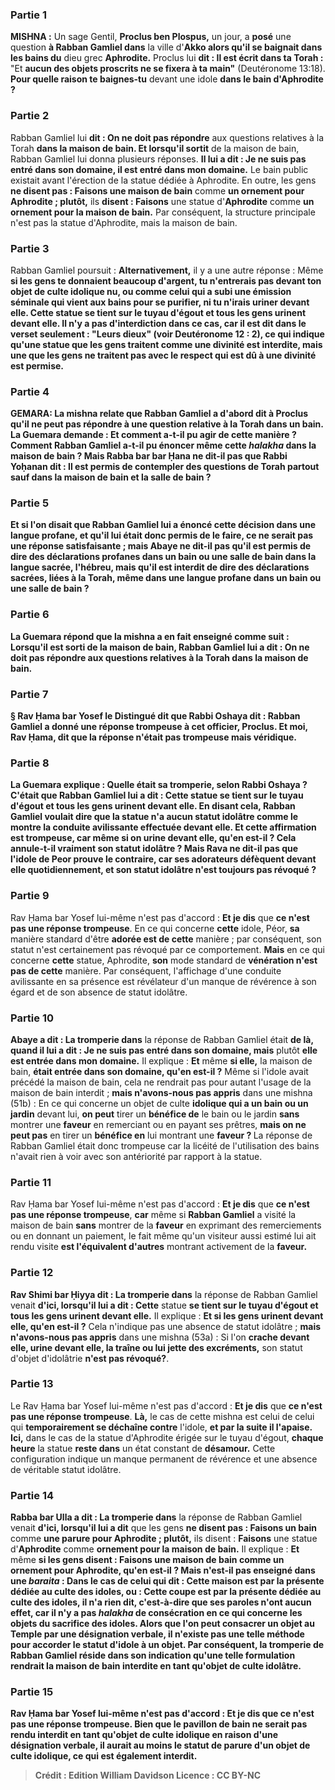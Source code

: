 
### Partie 1
<strong>MISHNA :</strong> Un sage Gentil, <b>Proclus ben Plospus,</b> un jour, a <b>posé</b> une question <b>à Rabban Gamliel dans</b> la ville d'<b>Akko alors qu'il se baignait dans les bains du</b> dieu grec <b>Aphrodite.</b> Proclus lui <b>dit : Il est écrit dans ta Torah :</b> "Et <b>aucun des objets proscrits ne se fixera à ta main"</b> (Deutéronome 13:18). <b>Pour quelle raison te baignes-tu</b> devant une idole <b>dans le bain d'Aphrodite ?</b>

### Partie 2
Rabban Gamliel lui <b>dit : On ne doit pas répondre</b> aux questions relatives à la Torah <b>dans la maison de bain. Et lorsqu'il sortit</b> de la maison de bain, Rabban Gamliel lui donna plusieurs réponses. <b>Il lui a dit : Je ne suis pas entré dans son domaine, il est entré dans mon domaine.</b> Le bain public existait avant l'érection de la statue dédiée à Aphrodite. En outre, les gens <b>ne disent pas : Faisons une maison de bain</b> comme <b>un ornement pour Aphrodite ; plutôt,</b> ils <b>disent : Faisons</b> une statue d'<b>Aphrodite</b> comme <b>un ornement pour la maison de bain.</b> Par conséquent, la structure principale n'est pas la statue d'Aphrodite, mais la maison de bain.

### Partie 3
Rabban Gamliel poursuit : <b>Alternativement,</b> il y a une autre réponse : Même <b>si les gens te <b>donnaient beaucoup d'argent, tu n'entrerais pas</b> devant <b>ton</b> objet de culte <b>idolique nu, ou</b> comme <b>celui qui a subi une émission séminale</b> qui vient aux bains pour se purifier, <b>ni</b> tu n'irais <b>uriner devant elle. Cette</b> statue <b>se tient sur le tuyau d'égout et tous les gens urinent devant elle. </b> Il n'y a pas d'interdiction dans ce cas, car <b>il est dit</b> dans le verset <b>seulement : "Leurs dieux"</b> (voir Deutéronome 12 : 2), ce qui indique qu'une statue <b>que</b> les gens <b>traitent comme une divinité</b> est <b>interdite,</b> mais une <b>que</b> les gens <b>ne traitent pas</b> avec le respect qui est <b>dû à une divinité</b> est <b>permise. </b>

### Partie 4
<strong>GEMARA:</strong> La mishna relate que Rabban Gamliel a d'abord dit à Proclus qu'il ne peut pas répondre à une question relative à la Torah dans un bain. La Guemara demande : <b>Et comment a-t-il pu agir</b> de <b>cette</b> manière ? Comment Rabban Gamliel a-t-il pu énoncer même cette <i>halakha</i> dans la maison de bain ? <b>Mais Rabba bar bar Ḥana ne dit-il pas</b> que <b>Rabbi Yoḥanan dit : Il est permis de contempler</b> des questions de Torah <b>partout sauf dans la maison de bain et la salle de bain ?</b>

### Partie 5
<b>Et si l'on disait</b> que Rabban Gamliel <b>lui a énoncé</b> cette décision <b>dans une langue profane,</b> et qu'il lui était donc permis de le faire, ce ne serait pas une réponse satisfaisante ; <b>mais Abaye ne dit-il pas</b> qu'il est <b>permis de dire des déclarations profanes</b> dans un bain ou une salle de bain <b>dans la langue sacrée,</b> l'hébreu, mais qu'il est <b>interdit de dire des <b>déclarations</b> sacrées, </b> liées à la Torah, même <b>dans une langue profane</b> dans un bain ou une salle de bain ?

### Partie 6
La Guemara répond que la mishna a en fait <b>enseigné</b> comme suit : <b>Lorsqu'il est sorti</b> de la maison de bain, Rabban Gamliel <b>lui a dit : On ne doit pas répondre</b> aux questions relatives à la Torah <b>dans la maison de bain.</b>

### Partie 7
§ <b>Rav Ḥama bar Yosef le Distingué dit</b> que <b>Rabbi Oshaya dit : Rabban Gamliel a donné une réponse trompeuse à cet officier,</b> Proclus. <b>Et moi,</b> Rav Ḥama, <b>dit que</b> la réponse <b>n'était pas trompeuse</b> mais véridique.

### Partie 8
La Guemara explique : <b>Quelle était sa tromperie,</b> selon Rabbi Oshaya ? C'était <b>que</b> Rabban Gamliel <b>lui a dit : Cette</b> statue <b>se tient sur le tuyau d'égout et tous les gens urinent devant elle.</b> En disant cela, Rabban Gamliel voulait dire que la statue n'a aucun statut idolâtre comme le montre la conduite avilissante effectuée devant elle. <b>Et</b> cette affirmation est trompeuse, car même <b>si on urine devant elle, qu'en est-il ?</b> Cela annule-t-il vraiment son statut idolâtre ? <b>Mais Rava ne dit-il pas</b> que l'idole de <b>Peor prouve</b> le contraire, <b>car</b> ses adorateurs <b>défèquent devant elle quotidiennement, et</b> son statut idolâtre n'est toujours pas révoqué ?</b>

### Partie 9
Rav Ḥama bar Yosef lui-même n'est pas d'accord : <b>Et je dis</b> que <b>ce n'est pas une réponse trompeuse</b>. En ce qui concerne <b>cette</b> idole, Péor, <b>sa</b> manière standard d'être <b>adorée est de cette</b> manière ; par conséquent, son statut n'est certainement pas révoqué par ce comportement. <b>Mais</b> en ce qui concerne <b>cette</b> statue, Aphrodite, <b>son</b> mode standard de <b>vénération n'est pas de cette</b> manière. Par conséquent, l'affichage d'une conduite avilissante en sa présence est révélateur d'un manque de révérence à son égard et de son absence de statut idolâtre.

### Partie 10
<b>Abaye a dit : La tromperie dans</b> la réponse de Rabban Gamliel était <b>de là, quand il lui a dit : Je ne suis pas entré dans son domaine, mais</b> plutôt <b>elle est entrée dans mon domaine.</b> Il explique : <b>Et</b> même <b>si elle,</b> la maison de bain, <b>était entrée dans son domaine, qu'en est-il ?</b> Même si l'idole avait précédé la maison de bain, cela ne rendrait pas pour autant l'usage de la maison de bain interdit ; <b>mais n'avons-nous pas appris</b> dans une mishna (51b) : En ce qui concerne un objet de culte <b>idolique qui a un bain ou un jardin</b> devant lui, <b>on peut</b> tirer un <b>bénéfice de</b> le bain ou le jardin <b>sans</b> montrer une <b>faveur</b> en remerciant ou en payant ses prêtres, <b>mais on ne peut pas</b> en tirer un <b>bénéfice en</b> lui montrant une <b>faveur ? </b> La réponse de Rabban Gamliel était donc trompeuse car la licéité de l'utilisation des bains n'avait rien à voir avec son antériorité par rapport à la statue.

### Partie 11
Rav Ḥama bar Yosef lui-même n'est pas d'accord : <b>Et je dis</b> que <b>ce n'est pas une réponse trompeuse</b>, <b>car</b> même si <b>Rabban Gamliel</b> a visité la maison de bain <b>sans</b> montrer de la <b>faveur</b> en exprimant des remerciements ou en donnant un paiement, le fait même qu'un visiteur aussi estimé lui ait rendu visite <b>est l'équivalent d'autres</b> montrant activement de la <b>faveur.</b>

### Partie 12
<b>Rav Shimi bar Ḥiyya dit : La tromperie dans</b> la réponse de Rabban Gamliel venait <b>d'ici, lorsqu'il lui a dit : Cette</b> statue <b>se tient sur le tuyau d'égout et tous les gens urinent devant elle.</b> Il explique : <b>Et si les gens urinent devant elle, qu'en est-il ?</b> Cela n'indique pas une absence de statut idolâtre ; <b>mais n'avons-nous pas appris</b> dans une mishna (53a) : Si l'on <b>crache devant elle, urine devant elle, la traîne ou lui jette des excréments,</b> son statut d'objet d'idolâtrie <b>n'est pas révoqué?</b>.

### Partie 13
Le Rav Ḥama bar Yosef lui-même n'est pas d'accord : <b>Et je dis</b> que <b>ce n'est pas une réponse trompeuse</b>. <b>Là,</b> le cas de cette mishna est celui de celui qui <b>temporairement se déchaîne contre</b> l'idole, <b>et par la suite il l'apaise. Ici,</b> dans le cas de la statue d'Aphrodite érigée sur le tuyau d'égout, <b>chaque heure</b> la statue <b>reste dans</b> un état constant de <b>désamour.</b> Cette configuration indique un manque permanent de révérence et une absence de véritable statut idolâtre.

### Partie 14
<b>Rabba bar Ulla a dit : La tromperie dans</b> la réponse de Rabban Gamliel venait <b>d'ici, lorsqu'il lui a dit</b> que les gens <b>ne disent pas : Faisons un bain</b> comme <b>une parure pour Aphrodite ; plutôt,</b> ils disent : <b>Faisons</b> une statue d'<b>Aphrodite</b> comme <b>ornement pour la maison de bain.</b> Il explique : <b>Et</b> même <b>si les gens <b>disent : Faisons une maison de bain</b> comme <b>un ornement pour Aphrodite, qu'en est-il ? Mais n'est-il pas enseigné</b> dans une <i>baraita</i> : Dans le cas de <b>celui qui dit : Cette maison est</b> par la présente dédiée <b>au culte des idoles,</b> ou : <b>Cette coupe est</b> par la présente dédiée <b>au culte des idoles, il n'a rien dit,</b> c'est-à-dire que ses paroles n'ont aucun effet, <b>car il n'y a pas</b> <i>halakha</i> de <b>consécration en ce qui concerne</b> les objets du <b>sacrifice des idoles.</b> Alors que l'on peut consacrer un objet au Temple par une désignation verbale, il n'existe pas une telle méthode pour accorder le statut d'idole à un objet. Par conséquent, la tromperie de Rabban Gamliel réside dans son indication qu'une telle formulation rendrait la maison de bain interdite en tant qu'objet de culte idolâtre.

### Partie 15
Rav Ḥama bar Yosef lui-même n'est pas d'accord : <b>Et je dis</b> que <b>ce n'est pas une réponse trompeuse</b>. <b>Bien que</b> le pavillon de bain ne serait <b>pas rendu interdit</b> en tant qu'objet de culte idolique en raison d'une désignation verbale, <b>il aurait au moins</b> le statut de <b>parure</b> d'un objet de culte idolique, ce qui est également interdit.

>Crédit : Edition William Davidson
>Licence : CC BY-NC